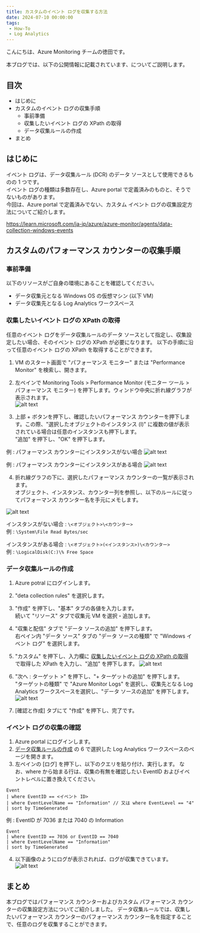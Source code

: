 ```yaml
---
title: カスタムのイベント ログを収集する方法
date: 2024-07-10 00:00:00
tags:
 - How-To
 - Log Analytics
---
```


こんにちは、Azure Monitoring チームの徳田です。

本ブログでは、以下の公開情報に記載されています、についてご説明します。

<!-- more -->

## 目次
- はじめに
- カスタムのイベント ログの収集手順
  - 事前準備
  - 収集したいイベント ログの XPath の取得
  - データ収集ルールの作成
- まとめ

## はじめに
イベント ログは、データ収集ルール (DCR) のデータ ソースとして使用できるものの 1 つです。  
イベント ログの種類は多数存在し、Azure portal で定義済みのものと、そうでないものがあります。  
今回は、Azure portal で定義済みでない、カスタム イベント ログの収集設定方法についてご紹介します。

https://learn.microsoft.com/ja-jp/azure/azure-monitor/agents/data-collection-windows-events

## カスタムのパフォーマンス カウンターの収集手順
### 事前準備
以下のリソースがご自身の環境にあることを確認してください。
* データ収集元となる Windows OS の仮想マシン (以下 VM)
* データ収集先となる Log Analytics ワークスペース

### 収集したいイベント ログの XPath の取得
任意のイベント ログをデータ収集ルールのデータ ソースとして指定し、収集設定したい場合、そのイベント ログの XPath が必要になります。
以下の手順に沿って任意のイベント ログの XPath を取得することができます。  

1. VM のスタート画面で "パフォーマンス モニター" または "Performance Monitor" を検索し、開きます。

2. 左ペインで Monitoring Tools > Performance Monitor (モニター ツール > パフォーマンス モニター) を押下します。ウィンドウ中央に折れ線グラフが表示されます。  
![alt text](./HowToCollectCustomPerfCounter/performancemonitor-screen1.png)

3. 上部 + ボタンを押下し、確認したいパフォーマンス カウンターを押下します。この際、"選択したオブジェクトのインスタンス (I)" に複数の値が表示されている場合は任意のインスタンスも押下します。  
"追加" を押下し、"OK" を押下します。  

例 : パフォーマンス カウンターにインスタンスがない場合
![alt text](./HowToCollectCustomPerfCounter/performancemonitor-screen2.png)  

例 : パフォーマンス カウンターにインスタンスがある場合
![alt text](./HowToCollectCustomPerfCounter/performancemonitor-screen3.png)


4. 折れ線グラフの下に、選択したパフォーマンス カウンターの一覧が表示されます。  
オブジェクト、インスタンス、カウンター列を参照し、以下のルールに従ってパフォーマンス カウンター名を手元にメモします。  

![alt text](./HowToCollectCustomPerfCounter/performancemonitor-screen4.png)

インスタンスがない場合 : `\<オブジェクト>\<カウンター>`  
    例 : `\System\File Read Bytes/sec`  
    
インスタンスがある場合 : `\<オブジェクト>(<インスタンス>)\<カウンター>`  
    例 : `\LogicalDisk(C:)\% Free Space`

### データ収集ルールの作成
1. Azure potral にログインします。
2. "deta collection rules" を選択します。
3. "作成" を押下し、"基本" タブの各値を入力します。  
    続いて "リソース" タブで収集元 VM を選択・追加します。
4. "収集と配信" タブで "データ ソースの追加" を押下します。  
    右ペイン内 "データ ソース" タブの "データ ソースの種類" で "Windows イベント ログ" を選択します。  
5. "カスタム" を押下し、入力欄に [収集したいイベント ログの XPath の取得](#収集したいイベント-ログの-xpath-の取得) で取得した XPath を入力し、"追加" を押下します。
    ![alt text](./HowToCollectCustomPerfCounter/dcr-addcustomperf2.png)

6. "次へ : ターゲット >" を押下し、"+ ターゲットの追加" を押下します。  
    "ターゲットの種類" で "Azure Monitor Logs" を選択し、収集先となる Log Analytics ワークスペースを選択し、"データ ソースの追加" を押下します。
    ![alt text](./HowToCollectCustomPerfCounter/dcr-addtargets.png)

7. [確認と作成] タブにて "作成" を押下し、完了です。

### イベント ログの収集の確認
1. Azure portal にログインします。
2. [データ収集ルールの作成](#データ収集ルールの作成) の 6 で選択した Log Analytics ワークスペースのページを開きます。
3. 左ペインの [ログ] を押下し、以下のクエリを貼り付け、実行します。
   なお、where から始まる行は、収集の有無を確認したい EventID およびイベントレベルに置き換えてください。
```
Event
| where EventID == <イベント ID>
| where EventLevelName == "Information" // 又は where EventLevel == "4"
| sort by TimeGenerated
```

例 : EventID が 7036 または 7040 の Information 
```
Event
| where EventID == 7036 or EventID == 7040
| where EventLevelName == "Information"
| sort by TimeGenerated
```

4. 以下画像のようにログが表示されれば、ログが収集できています。
![alt text](./HowToCollectCustomPerfCounter/law-checklog.png)

## まとめ
本ブログではパフォーマンス カウンターおよびカスタム パフォーマンス カウンターの収集設定方法についてご紹介しました。
データ収集ルールでは、収集したいパフォーマンス カウンターのパフォーマンス カウンター名を指定することで、任意のログを収集することができます。